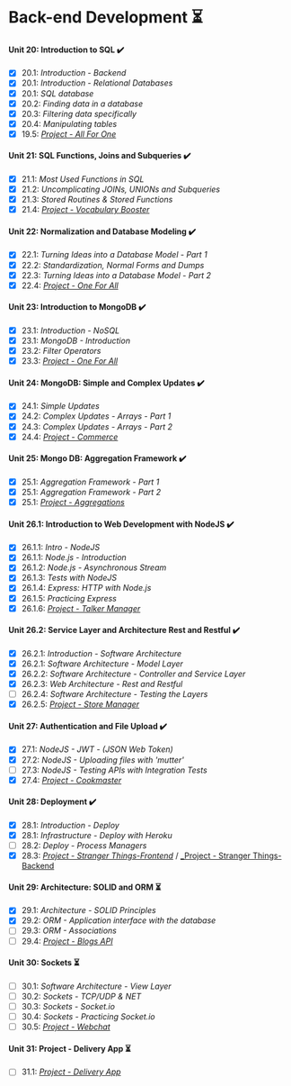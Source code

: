 # Back-end Development :hourglass_flowing_sand:

#### Unit 20: Introduction to SQL :heavy_check_mark:

- [X] 20.1: _Introduction - Backend_
- [X] 20.1: _Introduction - Relational Databases_
- [X] 20.1: _SQL database_
- [X] 20.2: _Finding data in a database_
- [X] 20.3: _Filtering data specifically_
- [X] 20.4: _Manipulating tables_
- [X] 19.5: [_Project - All For One_](https://github.com/tryber/sd-011-project-mysql-all-for-one/tree/SamuelSilvaMelo-mysql-all-for-one)

#### Unit 21: SQL Functions, Joins and Subqueries :heavy_check_mark:

- [X] 21.1: _Most Used Functions in SQL_
- [X] 21.2: _Uncomplicating JOINs, UNIONs and Subqueries_
- [X] 21.3: _Stored Routines & Stored Functions_
- [X] 21.4: [_Project - Vocabulary Booster_](https://github.com/tryber/sd-011-mysql-vocabulary-booster/pull/9)

#### Unit 22: Normalization and Database Modeling :heavy_check_mark:

- [X] 22.1: _Turning Ideas into a Database Model - Part 1_
- [X] 22.2: _Standardization, Normal Forms and Dumps_
- [X] 22.3: _Turning Ideas into a Database Model - Part 2_
- [X] 22.4: [_Project - One For All_](https://github.com/tryber/sd-011-mysql-one-for-all/pull/18)

#### Unit 23: Introduction to MongoDB :heavy_check_mark:

- [X] 23.1: _Introduction - NoSQL_
- [X] 23.1: _MongoDB - Introduction_
- [X] 23.2: _Filter Operators_
- [X] 23.3: [_Project - One For All_](https://github.com/tryber/sd-011-mongodb-dataflights/pull/7)

#### Unit 24: MongoDB: Simple and Complex Updates :heavy_check_mark:

- [X] 24.1: _Simple Updates_
- [X] 24.2: _Complex Updates - Arrays - Part 1_
- [X] 24.3: _Complex Updates - Arrays - Part 2_
- [X] 24.4: [_Project - Commerce_](https://github.com/tryber/sd-011-mongodb-commerce/pull/10)

#### Unit 25: Mongo DB: Aggregation Framework :heavy_check_mark:

- [X] 25.1: _Aggregation Framework - Part 1_
- [X] 25.1: _Aggregation Framework - Part 2_
- [X] 25.1: [_Project - Aggregations_](https://github.com/tryber/sd-011-mongodb-aggregations/pull/99)

#### Unit 26.1: Introduction to Web Development with NodeJS :heavy_check_mark:

- [X] 26.1.1: _Intro - NodeJS_
- [X] 26.1.1: _Node.js - Introduction_
- [X] 26.1.2: _Node.js - Asynchronous Stream_
- [X] 26.1.3: _Tests with NodeJS_
- [X] 26.1.4: _Express: HTTP with Node.js_
- [X] 26.1.5: _Practicing Express_
- [X] 26.1.6: [_Project - Talker Manager_](https://github.com/tryber/sd-011-project-talker-manager/pull/6)

#### Unit 26.2: Service Layer and Architecture Rest and Restful :heavy_check_mark:

- [X] 26.2.1: _Introduction - Software Architecture_
- [X] 26.2.1: _Software Architecture - Model Layer_
- [X] 26.2.2: _Software Architecture - Controller and Service Layer_
- [X] 26.2.3: _Web Architecture - Rest and Restful_
- [ ] 26.2.4: _Software Architecture - Testing the Layers_
- [X] 26.2.5: [_Project - Store Manager_](https://github.com/tryber/sd-011-store-manager/pull/18)

#### Unit 27: Authentication and File Upload :heavy_check_mark:

- [X] 27.1: _NodeJS - JWT - (JSON Web Token)_
- [X] 27.2: _NodeJS - Uploading files with 'mutter'_
- [ ] 27.3: _NodeJS - Testing APIs with Integration Tests_
- [X] 27.4: [_Project - Cookmaster_](https://github.com/tryber/sd-011-cookmaster/pull/2)

#### Unit 28: Deployment :heavy_check_mark:

- [X] 28.1: _Introduction - Deploy_
- [X] 28.1: _Infrastructure - Deploy with Heroku_
- [ ] 28.2: _Deploy - Process Managers_
- [X] 28.3: [_Project - Stranger Things-Frontend_](https://github.com/tryber/sd-011-stranger-things-frontend/pull/103) / [_Project - Stranger Things-Backend](https://github.com/tryber/sd-011-stranger-things-backend/pull/107)

#### Unit 29: Architecture: SOLID and ORM :hourglass_flowing_sand:

- [X] 29.1: _Architecture - SOLID Principles_
- [X] 29.2: _ORM - Application interface with the database_
- [ ] 29.3: _ORM - Associations_
- [ ] 29.4: [_Project - Blogs API_]()

#### Unit 30: Sockets :hourglass_flowing_sand:

- [ ] 30.1: _Software Architecture - View Layer_
- [ ] 30.2: _Sockets - TCP/UDP & NET_
- [ ] 30.3: _Sockets - Socket.io_
- [ ] 30.4: _Sockets - Practicing Socket.io_
- [ ] 30.5: [_Project - Webchat_]()

#### Unit 31: Project - Delivery App :hourglass_flowing_sand:

- [ ] 31.1: [_Project - Delivery App_]()
